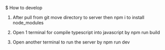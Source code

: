 $ How to develop

1. After pull from git move directory to server then
npm i
to install node_modules

2. Open 1 terminal for compile typescript into javascript by
npm run build

3. Open another terminal to run the server by
npm run dev



